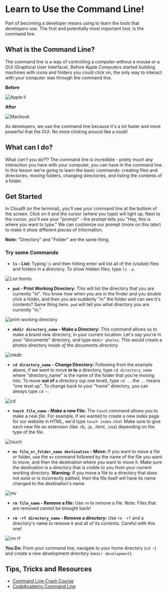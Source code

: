 # Learn to Use the Command Line!
Part of becoming a developer means using to learn the tools that developers use. The first and potentially most important tool, is the command line.

## What is the Command Line?
The command line is a way of controlling a computer without a mouse or a GUI (Graphical User Interface). Before Apple Computers started building machines with icons and folders you could click on, the only way to interact with your computer was through the command line.

**Before**

![Apple II](https://s3.amazonaws.com/upperline/curriculum-assets/command-line/Apple_II.jpg)

**After**

![Macbook](https://s3.amazonaws.com/upperline/curriculum-assets/command-line/macbook.jpg)

As developers, we use the command line because it's a lot faster and more powerful that the GUI. No more clicking around like a noob!

## What can I do?
What *can't* you do?!? The command line is incredible - pretty much any interaction you have with your computer, you can have in the command line. In this lesson we're going to learn the basic commands: creating files and directories, moving folders, changing directories, and listing the contents of a folder.

## Get Started
In Cloud9 (or the terminal), you'll see your command line at the bottom of the screen. Click on it and the cursor (where you type) will light up. Next to the cursor, you'll see your "prompt" - the prompt tells you "Hey, this is where you want to type." We can customize our prompt (more on this later) to make it show different pieces of information.

**Note:** "Directory" and "Folder" are the same thing.

### Try some Commands
+ **`ls` - List:** Typing `ls` and then hitting enter will list all of the (visible) files and folders in a directory. To show hidden files, type `ls -a`.

![List Itemts](https://s3.amazonaws.com/upperline/curriculum-assets/command-line/1+ls+.gif)

+ **`pwd` - Print Working Directory:** This will list the directory that you are currently "in". You know how when you are in the finder and you double click a folder, and then you are suddenly "in" the folder and can see it's contents? Same thing here. `pwd` will tell you what directory you are currently "in."

![print working directory](https://s3.amazonaws.com/upperline/curriculum-assets/command-line/2+pwd.gif)

+ **`mkdir directory_name` - Make a Directory:** This command allows us to make a brand new directory, in your current location. Let's say you're in your "documents" directory, and type `mkdir photos`. This would create a photos directory *inside of the documents directory.*

![mkdir](https://s3.amazonaws.com/upperline/curriculum-assets/command-line/3+mkdir.gif)

+ **`cd directory_name` - Change Directory:** Following from the example above, if we want to move **in to** a directory, type `cd directory_name` where "directory_name" is the name of the folder that you're moving into. To move **out of** a directory (up one level), type `cd ..` the `..` means "one level up". To change back to your "home" directory, you can always type `cd ~`.

![cd](https://s3.amazonaws.com/upperline/curriculum-assets/command-line/4+cd+photos.gif)

+ **`touch file_name` - Make a new File:** The `touch` command allows you to make a new *file*. For example, if we wanted to create a new index page for our website in HTML, we'd type `touch index.html` Make sure to give each new file an extension (like .rb, .js, .html, .css) depending on the type of the file.

![touch](https://s3.amazonaws.com/upperline/curriculum-assets/command-line/5+touch+index.html.gif)

+ **`mv file_or_folder_name destination` - Move:** If you want to move a file or folder, use the `mv` command followed by the name of the file you want to move, and then the destination where you want to move it. Make sure the destination is a directory that is visible to you from your current working directory. **Warning:** If you move a file to a directory that does not exist or is incorrectly pathed, then the file itself will have its name changed to the destination's name.

![mv](https://s3.amazonaws.com/upperline/curriculum-assets/command-line/6+mv+index+.gif)

+ **`rm file_name` - Remove a file:** Use `rm` to remove a file. Note: Files that are removed cannot be brought back!

+ **`rm -rf directory_name` - Remove a directory:** Use `rm -rf` and a directory's name to remove it and all of its contents. Careful with this one!

![rm rf](https://s3.amazonaws.com/upperline/curriculum-assets/command-line/7+rm+and+rm+-rf.gif)

**You Do:** From your command line, navigate to your home directory (`cd ~`) and create a new development directory (`mkdir development`).

## Tips, Tricks and Resources
+ [Command Line Crash Course](https://learnpythonthehardway.org/book/appendixa.html)
+ [CodeAcademy Command Line](https://www.codecademy.com/learn/learn-the-command-line)
